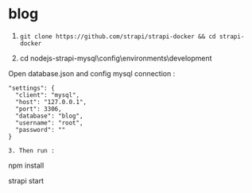 # blog

1. `git clone https://github.com/strapi/strapi-docker && cd strapi-docker`

2. cd nodejs-strapi-mysql\config\environments\development

Open database.json and config mysql connection : 

```
"settings": {
  "client": "mysql",
  "host": "127.0.0.1",
  "port": 3306,
  "database": "blog",
  "username": "root",
  "password": ""
}

3. Then run : 

```
npm install 

strapi start

